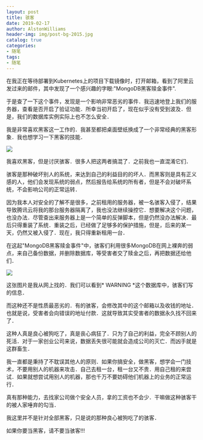 ```yaml
---
layout: post
title: 骇客
date: 2019-02-17
author: AlstonWilliams
header-img: img/post-bg-2015.jpg
catalog: true
categories:
- 随笔
tags:
- 随笔
---
```

在我正在等待部署到Kubernetes上的项目下载镜像时，打开邮箱，看到了阿里云发过来的邮件，其中发现了一个感兴趣的字眼:"MongoDB黑客赎金事件".

于是查了一下这个事件，发现是一个影响非常恶劣的事件．我迅速地登上我们的服务器，查看是否开启了验证功能．所幸当初开启了，现在似乎没有受到波及．但是，我们的数据库实例实际上也不怎么安全．

我是非常喜欢黑客这一工作的．我甚至都把桌面壁纸换成了一个非常经典的黑客形象．我也想学习一下黑客的技能．


![](http://upload-images.jianshu.io/upload_images/4108852-60b956916ca05db1.png?imageMogr2/auto-orient/strip%7CimageView2/2/w/1240)


我喜欢黑客，但是讨厌骇客．很多人把这两者搞混了．之前我也一直混淆它们．

骇客是那种破坏别人的系统，来达到自己的利益目的的坏人．而黑客则是具有正义感的人，他们会发现系统的弱点，然后报告给系统的所有者，但是不会对破坏系统，不会影响公司的正常运转．

因为我本人对安全的了解不是很多，之前租用的服务器，被一名骇客入侵了，结果导致腾讯云将我的那台服务器隔离了，我也没法继续操控它．想要解决这个问题，也没办法．尽管查出来服务器上是一个简单的反弹脚本，但是仍然没办法解决．最后只得重装了系统．重装之后，已经做了足够多的保护措施，但是，后来的某一天，仍然又被入侵了．现在，我只得重新租用一台．

在这起"MongoDB黑客赎金事件"中，骇客们利用很多MongoDB在网上裸奔的弱点，来自己备份数据，并删除数据库，等受害者交了赎金之后，再把数据还给他们．

![](http://upload-images.jianshu.io/upload_images/4108852-b7cdcf7e506de235.jpeg?imageMogr2/auto-orient/strip%7CimageView2/2/w/1240)

这张图片是我从网上找的．我们可以看到* WARNING *这个数据库中，骇客们写的信息．

而这种还不是性质最恶劣的．有的骇客，会修改其中的这个邮箱以及收钱的地址．也就是说，受害者会向错误的地址付款．这就导致其实受害者的数据永久找不回来了．

这种人真是良心被狗吃了，真是丧心病狂了．只为了自己的利益，完全不顾别人的死活．对于一家创业公司来说，数据丢失很可能就会造成公司的灭亡．而凶手就是这群畜生．

我一直都是秉持了不耽误其他人的原则．如果你搞安全，做黑客，想学会一门技术，不要用别人的机器来攻击．自己去租一台，租一台又不贵．用自己租的来尝试．如果就想尝试用别人的机器，那也千万不要妨碍他们机器上的业务的正常运行．

真有那种能力，去找家公司做个安全人员，拿的工资也不会少．干嘛做这种骇客干的被人家唾弃的勾当．

我这里并不是针对全部黑客，只是说的那种良心被狗吃了的骇客．

如果你要当黑客，请不要当骇客!!!

